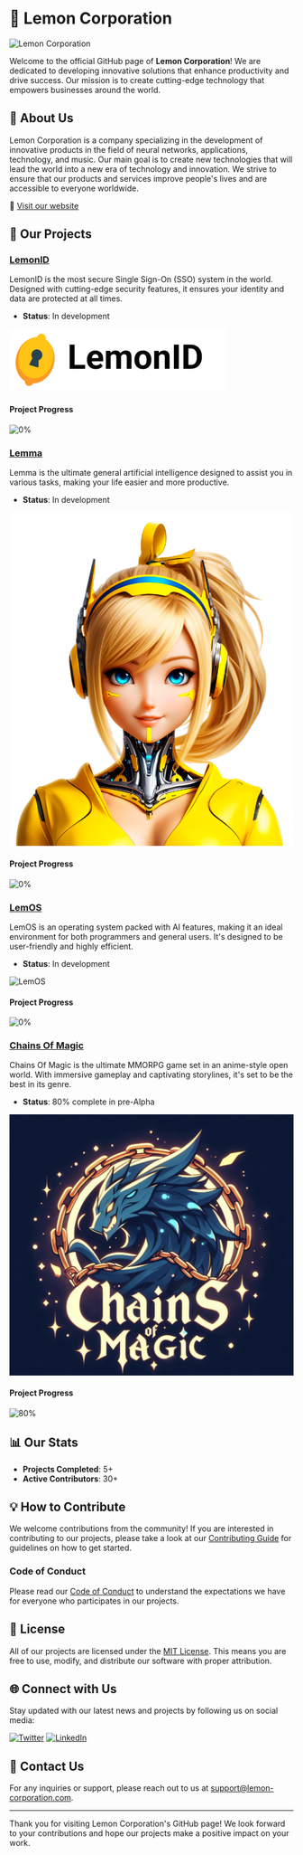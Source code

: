 # 🍋 Lemon Corporation

<img src="https://github.com/Lemon-Corporation/.github/blob/main/profile/data/IMG_7608.gif" width="200" height="200" alt="Lemon Corporation">

Welcome to the official GitHub page of **Lemon Corporation**! We are dedicated to developing innovative solutions that enhance productivity and drive success. Our mission is to create cutting-edge technology that empowers businesses around the world.

## 🌟 About Us

Lemon Corporation is a company specializing in the development of innovative products in the field of neural networks, applications, technology, and music. Our main goal is to create new technologies that will lead the world into a new era of technology and innovation. We strive to ensure that our products and services improve people's lives and are accessible to everyone worldwide.

🔗 [Visit our website](https://lemon-corporation.com)

## 🚀 Our Projects

### [LemonID](https://github.com/lemon-corporation/lemonid)
LemonID is the most secure Single Sign-On (SSO) system in the world. Designed with cutting-edge security features, it ensures your identity and data are protected at all times.
- **Status**: In development

![LemonID](https://github.com/Lemon-Corporation/.github/blob/main/profile/data/Group%2048.png)

#### Project Progress
![0%](https://progress-bar.dev/0/?scale=100&width=300&color=bdb76b&suffix=%)

### [Lemma](https://github.com/lemon-corporation/lemma)
Lemma is the ultimate general artificial intelligence designed to assist you in various tasks, making your life easier and more productive.
- **Status**: In development

![Lemma](https://github.com/Lemon-Corporation/.github/blob/main/profile/data/undefined_image%20(53)%201.png)

#### Project Progress
![0%](https://progress-bar.dev/0/?scale=100&width=300&color=bdb76b&suffix=%)

### [LemOS](https://github.com/lemon-corporation/lemos)
LemOS is an operating system packed with AI features, making it an ideal environment for both programmers and general users. It's designed to be user-friendly and highly efficient.
- **Status**: In development

![LemOS](https://lemon-corporation.com/assets/lemos.png)

#### Project Progress
![0%](https://progress-bar.dev/0/?scale=100&width=300&color=bdb76b&suffix=%)

### [Chains Of Magic](https://github.com/lemon-corporation/chains-of-magic)
Chains Of Magic is the ultimate MMORPG game set in an anime-style open world. With immersive gameplay and captivating storylines, it's set to be the best in its genre.
- **Status**: 80% complete in pre-Alpha

![Chains Of Magic](https://github.com/Lemon-Corporation/.github/blob/main/profile/data/ChainsOfMagic.png)

#### Project Progress
![80%](https://progress-bar.dev/80/?scale=100&width=300&color=bdb76b&suffix=%)

## 📊 Our Stats
- **Projects Completed**: 5+
- **Active Contributors**: 30+

## 💡 How to Contribute

We welcome contributions from the community! If you are interested in contributing to our projects, please take a look at our [Contributing Guide](CONTRIBUTING.md) for guidelines on how to get started.

### Code of Conduct
Please read our [Code of Conduct](CODE_OF_CONDUCT.md) to understand the expectations we have for everyone who participates in our projects.

## 📄 License

All of our projects are licensed under the [MIT License](LICENSE). This means you are free to use, modify, and distribute our software with proper attribution.

## 🌐 Connect with Us

Stay updated with our latest news and projects by following us on social media:

[![Twitter](https://img.shields.io/twitter/follow/lemoncorp?style=social&logo=twitter&color=yellow)](https://twitter.com/lemoncorp)
[![LinkedIn](https://img.shields.io/badge/LinkedIn-lemon--corporation-blue?style=social&logo=linkedin&color=yellow)](https://linkedin.com/company/lemon-corporation)

## 📧 Contact Us

For any inquiries or support, please reach out to us at [support@lemon-corporation.com](mailto:support@lemon-corporation.com).

---

Thank you for visiting Lemon Corporation's GitHub page! We look forward to your contributions and hope our projects make a positive impact on your work.
